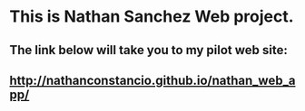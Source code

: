 # This is Nathan Sanchez Web project. 
## The link below will take you to my pilot web site:
## http://nathanconstancio.github.io/nathan_web_app/
